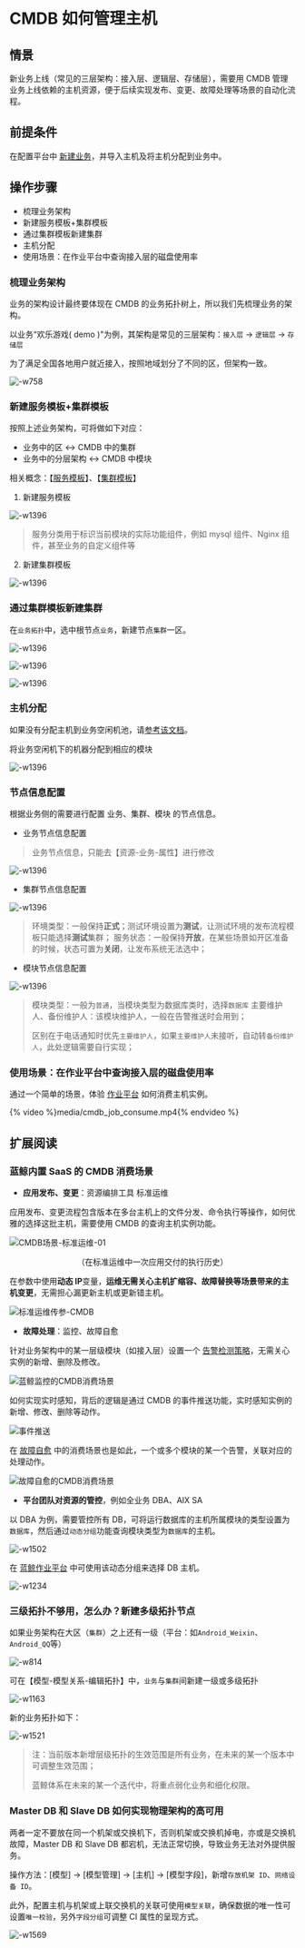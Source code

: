 # CMDB 如何管理主机

## 情景

新业务上线（常见的三层架构：接入层、逻辑层、存储层），需要用 CMDB 管理业务上线依赖的主机资源，便于后续实现发布、变更、故障处理等场景的自动化流程。

## 前提条件

在配置平台中 [新建业务](../../../配置平台/产品白皮书/快速入门/case1.md)，并导入主机及将主机分配到业务中。

## 操作步骤

- 梳理业务架构
- 新建服务模板+集群模板
- 通过集群模板新建集群
- 主机分配
- 使用场景：在作业平台中查询接入层的磁盘使用率

### 梳理业务架构

业务的架构设计最终要体现在 CMDB 的业务拓扑树上，所以我们先梳理业务的架构。

以业务“欢乐游戏( demo )"为例，其架构是常见的三层架构：`接入层` -> `逻辑层` -> `存储层`

为了满足全国各地用户就近接入，按照地域划分了不同的区，但架构一致。

![-w758](../assets/15625775986620.jpg)

### 新建服务模板+集群模板

按照上述业务架构，可将做如下对应：

- 业务中的区 <-> CMDB 中的集群
- 业务中的分层架构 <-> CMDB 中模块

相关概念：【[服务模板](../../../配置平台/产品白皮书/产品功能/ServiceTemp.md)】、【[集群模板](../../../配置平台/产品白皮书/产品功能/SetTemp.md)】

1. 新建服务模板

![-w1396](../assets/1617778305968.png)

> 服务分类用于标识当前模块的实际功能组件，例如 mysql 组件、Nginx 组件，甚至业务的自定义组件等

2. 新建集群模板

![-w1396](../assets/20210407145327.png)

### 通过集群模板新建集群

在`业务拓扑`中，选中根节点`业务`，新建节点`集群`一区。

![-w1396](../assets/20210407145450.png)

![-w1396](../assets/20210407145557.png)

![-w1396](../assets/20210407145650.png)

### 主机分配

如果没有分配主机到业务空闲机池，请[参考该文档](../../../配置平台/产品白皮书/快速入门/case1.md#导入主机到资源池)。

将业务空闲机下的机器分配到相应的模块

![-w1396](../assets/20210407152010.png)

### 节点信息配置

根据业务侧的需要进行配置 业务、集群、模块 的节点信息。

- 业务节点信息配置

> 业务节点信息，只能去【资源-业务-属性】进行修改

![-w1396](../assets/20210407153118.png)

- 集群节点信息配置

![-w1396](../assets/16177807973496.png)

> 环境类型：一般保持**正式**；测试环境设置为**测试**，让测试环境的发布流程模板只能选择**测试**集群；
> 服务状态：一般保持**开放**，在某些场景如开区准备的时候，状态可置为**关闭**，让发布系统无法选中；

- 模块节点信息配置

![-w1396](../assets/20210407154016.png)

> 模块类型：一般为`普通`，当模块类型为数据库类时，选择`数据库`
> 主要维护人、备份维护人：该模块维护人，一般在告警推送时会用到；
> 
> 区别在于电话通知时优先`主要维护人`，如果`主要维护人`未接听，自动转`备份维护人`，此处逻辑需要自行实现；

### 使用场景：在作业平台中查询接入层的磁盘使用率

通过一个简单的场景，体验 [作业平台](../../../作业平台/产品白皮书/Introduction/What-is-Job.md) 如何消费主机实例。

{% video %}media/cmdb_job_consume.mp4{% endvideo %}

## 扩展阅读

### 蓝鲸内置 SaaS 的 CMDB 消费场景

- **应用发布、变更**：资源编排工具 标准运维

应用发布、变更流程包含版本在多台主机上的文件分发、命令执行等操作，如何优雅的选择这批主机，需要使用 CMDB 的查询主机实例功能。

![CMDB场景-标准运维-01](../assets/CMDB场景-标准运维-01.png)

<center>（在标准运维中一次应用交付的执行历史）</center>

在参数中使用**动态 IP**变量，**运维无需关心主机扩缩容、故障替换等场景带来的主机变更**，无需担心漏更新主机或更新错主机。

![标准运维传参-CMDB](../assets/标准运维传参-CMDB.png)

- **故障处理**：监控、故障自愈

针对业务架构中的某一层级模块（如接入层）设置一个 [告警检测策略](../../../监控平台/产品白皮书/functions/conf/rules.md)，无需关心实例的新增、删除及修改。

![蓝鲸监控的CMDB消费场景](../assets/蓝鲸监控的CMDB消费场景.png)

如何实现实时感知，背后的逻辑是通过 CMDB 的事件推送功能，实时感知实例的新增、修改、删除等动作。

![事件推送](../assets/事件推送.png)

在 [故障自愈](../../../故障自愈/产品白皮书/Intro/README.md) 中的消费场景也是如此，一个或多个模块的某一个告警，关联对应的处理动作。

![故障自愈的CMDB消费场景](../assets/故障自愈的CMDB消费场景.png)

- **平台团队对资源的管控**，例如全业务 DBA、AIX SA

以 DBA 为例，需要管控所有 DB，可将运行数据库的主机所属模块的类型设置为`数据库`，然后通过`动态分组`功能查询模块类型为`数据库`的主机。

![-w1502](../assets/20210407155822.png)

在 [蓝鲸作业平台](../../../作业平台/产品白皮书/Introduction/What-is-Job.md) 中可使用该动态分组来选择 DB 主机。

![-w1234](../assets/15625757452328.jpg)

### 三级拓扑不够用，怎么办？新建多级拓扑节点

如果业务架构在大区（`集群`）之上还有一级（平台：如`Android_Weixin`、`Android_QQ`等）

![-w814](../assets/15625862638485.jpg)

可在【模型-模型关系-编辑拓扑】中，`业务`与`集群`间新建一级或多级拓扑

![-w1163](../assets/20210407160656.png)

新的业务拓扑如下：

![-w1521](../assets/20210407160900.png)

> 注：当前版本新增层级拓扑的生效范围是所有业务，在未来的某一个版本中可调整生效范围；
> 
> 蓝鲸体系在未来的某一个迭代中，将重点弱化业务和细化权限。

### Master DB 和 Slave DB 如何实现物理架构的高可用

两者一定不要放在同一个机架或交换机下，否则机架或交换机掉电，亦或是交换机故障，Master DB 和 Slave DB 都宕机，无法正常切换，导致业务无法对外提供服务。

操作方法：[模型] -> [模型管理] -> [主机] -> [模型字段]，新增`存放机架 ID`、`网络设备 ID`。

此外，配置主机与机架或上联交换机的关联可使用`模型关联`，确保数据的唯一性可设置`唯一校验`，另外`字段分组`可调整 CI 属性的呈现方式。

![-w1569](../assets/20210407164300.png)